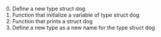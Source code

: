 0. Define a new type struct dog
1. Function that initialize a variable of type struct dog
2. Function that prints a struct dog
3. Define a new type as a new name for the type struct dog
